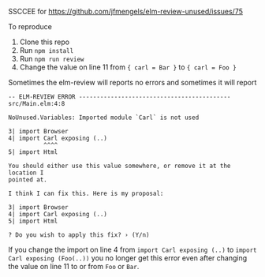 SSCCEE for https://github.com/jfmengels/elm-review-unused/issues/75

To reproduce

1. Clone this repo
1. Run `npm install`
1. Run `npm run review`
1. Change the value on line 11 from `{ carl = Bar }` to `{ carl = Foo }`

Sometimes the elm-review will reports no errors and sometimes it will report

```
-- ELM-REVIEW ERROR ------------------------------------------- src/Main.elm:4:8

NoUnused.Variables: Imported module `Carl` is not used

3| import Browser
4| import Carl exposing (..)
          ^^^^
5| import Html

You should either use this value somewhere, or remove it at the location I
pointed at.

I think I can fix this. Here is my proposal:

3| import Browser
4| import Carl exposing (..)
5| import Html

? Do you wish to apply this fix? › (Y/n)
```

If you change the import on line 4 from `import Carl exposing (..)` to `import Carl exposing (Foo(..))` you no longer get this error even after changing the value on line 11 to or from `Foo` or `Bar`.
